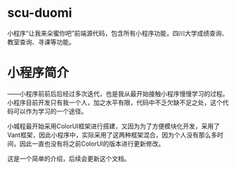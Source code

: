 # scu-duomi
小程序“让我来朵蜜你吧”前端源代码，包含所有小程序功能，四川大学成绩查询、教室查询、寻课等功能。
# 小程序简介
——小程序前前后后经过多次迭代，也是我从最开始接触小程序慢慢学习的过程。小程序目前开发只有我一个人，加之水平有限，代码中不乏欠缺不足之处，这个代码可以作为学习的一个途径。
 
小城程最开始采用ColorUI框架进行搭建，又因为为了方便模块化开发，采用了Vant框架，因此小程序中，实际采用了这两种框架混合，因为个人没有那么多时间，因此一直也没有将之前ColorUI的版本进行更新修改。

这是一个简单的介绍，后续会更新这个文档。
